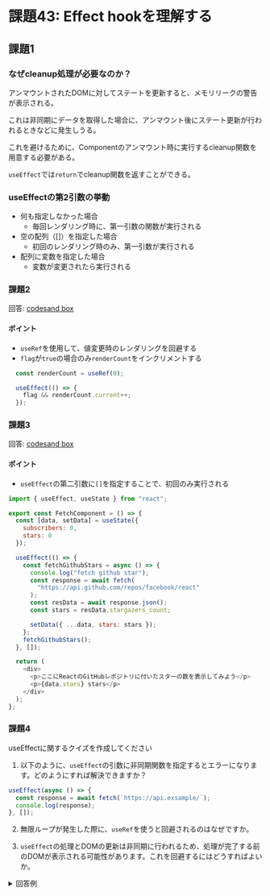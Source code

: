 # 課題43: Effect hookを理解する

## 課題1

### なぜcleanup処理が必要なのか？

アンマウントされたDOMに対してステートを更新すると、メモリリークの警告が表示される。

これは非同期にデータを取得した場合に、アンマウント後にステート更新が行われるときなどに発生しうる。

これを避けるために、Componentのアンマウント時に実行するcleanup関数を用意する必要がある。

`useEffect`では`return`でcleanup関数を返すことができる。

### useEffectの第2引数の挙動

- 何も指定しなかった場合
  - 毎回レンダリング時に、第一引数の関数が実行される
- 空の配列（[]）を指定した場合
  - 初回のレンダリング時のみ、第一引数が実行される
- 配列に変数を指定した場合
  - 変数が変更されたら実行される


### 課題2

回答: [codesand box](https://codesandbox.io/s/x9ntj?file=/src/App.js)

#### ポイント
- `useRef`を使用して、値変更時のレンダリングを回避する
- `flag`が`true`の場合のみ`renderCount`をインクリメントする

```js
  const renderCount = useRef(0);

  useEffect(() => {
    flag && renderCount.current++;
  });

```



### 課題3

回答: [codesand box](https://codesandbox.io/s/x9ntj?file=/src/fetch-component.js)

#### ポイント
- `useEffect`の第二引数に`[]`を指定することで、初回のみ実行される

```js
import { useEffect, useState } from "react";

export const FetchComponent = () => {
  const [data, setData] = useState({
    subscribers: 0,
    stars: 0
  });

  useEffect(() => {
    const fetchGithubStars = async () => {
      console.log("fetch github star");
      const response = await fetch(
        "https://api.github.com/repos/facebook/react"
      );
      const resData = await response.json();
      const stars = resData.stargazers_count;

      setData({ ...data, stars: stars });
    };
    fetchGithubStars();
  }, []);

  return (
    <div>
      <p>ここにReactのGitHubレポジトリに付いたスターの数を表示してみよう</p>
      <p>{data.stars} stars</p>
    </div>
  );
};
```


### 課題4

useEffectに関するクイズを作成してください

1. 以下のように、`useEffect`の引数に非同期関数を指定するとエラーになります。どのようにすれば解決できますか？

```js
useEffect(async () => {
  const response = await fetch(`https://api.exsample/`);
  console.log(response);
}, []);
```

2. 無限ループが発生した際に、`useRef`を使うと回避されるのはなぜですか。

3. `useEffect`の処理とDOMの更新は非同期に行われるため、処理が完了する前のDOMが表示される可能性があります。これを回避するにはどうすればよいか。


<details>
  <summary>回答例</summary>

1. 内部で非同期関数を定義し、実行する。直接引数にすると、Promise型の戻り値がcleanup関数として解釈されるため。
```js
useEffect(() => {
  async function fetchApi() {
    const response = await fetch(
      `https://api.exsample/`
    );
    console.log(response);
  }
  fetchApi();
}, []);
```

2. [`useRef`](https://ja.reactjs.org/docs/hooks-reference.html#useref)は`useRef.current`の値が変化しても変更を通知せず、再レンダリングしないため。
3. [useLayoutEffect](https://ja.reactjs.org/docs/hooks-reference.html#uselayouteffect)を用いる
